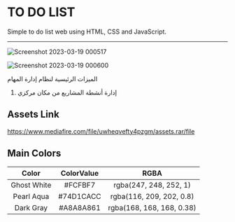 # TO DO LIST 

Simple to do list web using HTML, CSS and JavaScript.


---

![Screenshot 2023-03-19 000517](https://user-images.githubusercontent.com/72463762/226142740-cdf9bb4e-bc94-4bf6-ae08-c1141eff162d.png)

![Screenshot 2023-03-19 000600](https://user-images.githubusercontent.com/72463762/226142742-d0ad9ae4-49d5-4224-865f-913e13b6c83d.png)


الميزات الرئيسية لنظام إدارة المهام
01. إدارة أنشطة المشاريع من مكان مركزي

## Assets Link
https://www.mediafire.com/file/uwheqvefty4pzgm/assets.rar/file

## Main Colors

| Color  | ColorValue  | RGBA    |
| :---:   | :---: | :---: |
| Ghost White |   #FCFBF7 |  rgba(247, 248, 252, 1)  |
| Pearl Aqua |   #74D1CACC |  rgba(116, 209, 202, 0.8)  |
| Dark Gray |   #A8A8A861 |  rgba(168, 168, 168, 0.38) |



